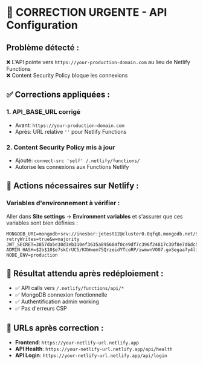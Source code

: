 # 🚨 CORRECTION URGENTE - API Configuration

## Problème détecté :
❌ L'API pointe vers `https://your-production-domain.com` au lieu de Netlify Functions  
❌ Content Security Policy bloque les connexions  

## ✅ Corrections appliquées :

### 1. **API_BASE_URL corrigé**
- Avant: `https://your-production-domain.com`
- Après: URL relative `''` pour Netlify Functions

### 2. **Content Security Policy mis à jour**
- Ajouté: `connect-src 'self' /.netlify/functions/`
- Autorise les connexions aux Functions Netlify

## 🔧 **Actions nécessaires sur Netlify :**

### **Variables d'environnement à vérifier :**
Aller dans **Site settings** → **Environment variables** et s'assurer que ces variables sont bien définies :

```
MONGODB_URI=mongodb+srv://inesber:jetest12@cluster0.0qfq8.mongodb.net/SIF?retryWrites=true&w=majority
JWT_SECRET=3857da5e30d3eb310ef3635a895684f0ce9df7c396f24817c30f8e7d6dc5ba63553d50bfdd9e34fd7762caed7f5beb740052170f613475514dfea6994d55e630
ADMIN_HASH=$2b$10$e7skCrUC5/KXWwem75QrzeidYTcoRP/iwmwnVO07.goSegaa7y4li
NODE_ENV=production
```

## 🚀 **Résultat attendu après redéploiement :**
- ✅ API calls vers `/.netlify/functions/api/*`
- ✅ MongoDB connexion fonctionnelle
- ✅ Authentification admin working
- ✅ Pas d'erreurs CSP

## 📱 **URLs après correction :**
- **Frontend**: `https://your-netlify-url.netlify.app`
- **API Health**: `https://your-netlify-url.netlify.app/api/health`
- **API Login**: `https://your-netlify-url.netlify.app/api/login`